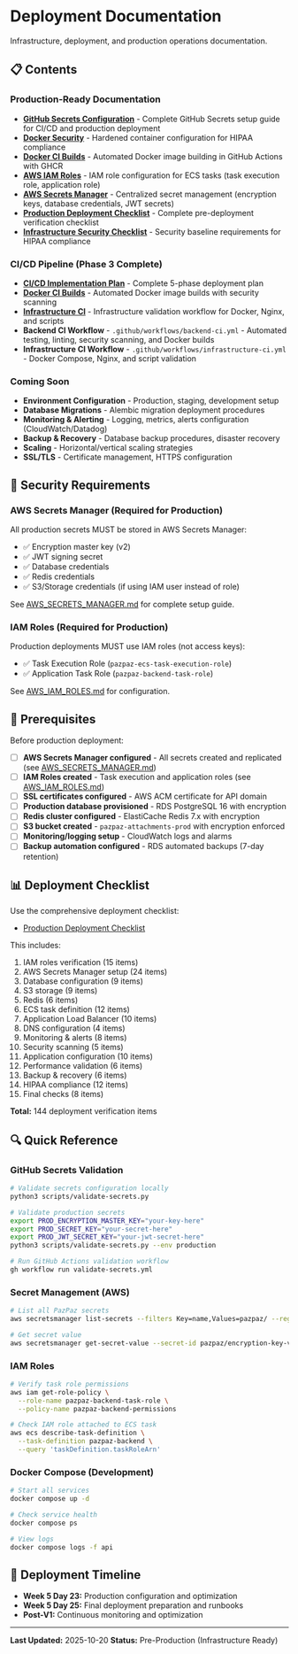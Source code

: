 # Deployment Documentation

Infrastructure, deployment, and production operations documentation.

## 📋 Contents

### Production-Ready Documentation

- **[GitHub Secrets Configuration](GITHUB_SECRETS.md)** - Complete GitHub Secrets setup guide for CI/CD and production deployment
- **[Docker Security](DOCKER_SECURITY.md)** - Hardened container configuration for HIPAA compliance
- **[Docker CI Builds](DOCKER_CI_BUILDS.md)** - Automated Docker image building in GitHub Actions with GHCR
- **[AWS IAM Roles](AWS_IAM_ROLES.md)** - IAM role configuration for ECS tasks (task execution role, application role)
- **[AWS Secrets Manager](AWS_SECRETS_MANAGER.md)** - Centralized secret management (encryption keys, database credentials, JWT secrets)
- **[Production Deployment Checklist](PRODUCTION_DEPLOYMENT_CHECKLIST.md)** - Complete pre-deployment verification checklist
- **[Infrastructure Security Checklist](INFRASTRUCTURE_SECURITY_CHECKLIST.md)** - Security baseline requirements for HIPAA compliance

### CI/CD Pipeline (Phase 3 Complete)

- **[CI/CD Implementation Plan](CI_CD_IMPLEMENTATION_PLAN.md)** - Complete 5-phase deployment plan
- **[Docker CI Builds](DOCKER_CI_BUILDS.md)** - Automated Docker image builds with security scanning
- **[Infrastructure CI](infrastructure-ci.md)** - Infrastructure validation workflow for Docker, Nginx, and scripts
- **Backend CI Workflow** - `.github/workflows/backend-ci.yml` - Automated testing, linting, security scanning, and Docker builds
- **Infrastructure CI Workflow** - `.github/workflows/infrastructure-ci.yml` - Docker Compose, Nginx, and script validation

### Coming Soon

- **Environment Configuration** - Production, staging, development setup
- **Database Migrations** - Alembic migration deployment procedures
- **Monitoring & Alerting** - Logging, metrics, alerts configuration (CloudWatch/Datadog)
- **Backup & Recovery** - Database backup procedures, disaster recovery
- **Scaling** - Horizontal/vertical scaling strategies
- **SSL/TLS** - Certificate management, HTTPS configuration

## 🔐 Security Requirements

### AWS Secrets Manager (Required for Production)

All production secrets MUST be stored in AWS Secrets Manager:
- ✅ Encryption master key (v2)
- ✅ JWT signing secret
- ✅ Database credentials
- ✅ Redis credentials
- ✅ S3/Storage credentials (if using IAM user instead of role)

See [AWS_SECRETS_MANAGER.md](AWS_SECRETS_MANAGER.md) for complete setup guide.

### IAM Roles (Required for Production)

Production deployments MUST use IAM roles (not access keys):
- ✅ Task Execution Role (`pazpaz-ecs-task-execution-role`)
- ✅ Application Task Role (`pazpaz-backend-task-role`)

See [AWS_IAM_ROLES.md](AWS_IAM_ROLES.md) for configuration.

## 📝 Prerequisites

Before production deployment:

- [ ] **AWS Secrets Manager configured** - All secrets created and replicated (see [AWS_SECRETS_MANAGER.md](AWS_SECRETS_MANAGER.md))
- [ ] **IAM Roles created** - Task execution and application roles (see [AWS_IAM_ROLES.md](AWS_IAM_ROLES.md))
- [ ] **SSL certificates configured** - AWS ACM certificate for API domain
- [ ] **Production database provisioned** - RDS PostgreSQL 16 with encryption
- [ ] **Redis cluster configured** - ElastiCache Redis 7.x with encryption
- [ ] **S3 bucket created** - `pazpaz-attachments-prod` with encryption enforced
- [ ] **Monitoring/logging setup** - CloudWatch logs and alarms
- [ ] **Backup automation configured** - RDS automated backups (7-day retention)

## 📊 Deployment Checklist

Use the comprehensive deployment checklist:
- [Production Deployment Checklist](PRODUCTION_DEPLOYMENT_CHECKLIST.md)

This includes:
1. IAM roles verification (15 items)
2. AWS Secrets Manager setup (24 items)
3. Database configuration (9 items)
4. S3 storage (9 items)
5. Redis (6 items)
6. ECS task definition (12 items)
7. Application Load Balancer (10 items)
8. DNS configuration (4 items)
9. Monitoring & alerts (8 items)
10. Security scanning (5 items)
11. Application configuration (10 items)
12. Performance validation (6 items)
13. Backup & recovery (6 items)
14. HIPAA compliance (12 items)
15. Final checks (8 items)

**Total:** 144 deployment verification items

## 🔍 Quick Reference

### GitHub Secrets Validation
```bash
# Validate secrets configuration locally
python3 scripts/validate-secrets.py

# Validate production secrets
export PROD_ENCRYPTION_MASTER_KEY="your-key-here"
export PROD_SECRET_KEY="your-secret-here"
export PROD_JWT_SECRET_KEY="your-jwt-secret-here"
python3 scripts/validate-secrets.py --env production

# Run GitHub Actions validation workflow
gh workflow run validate-secrets.yml
```

### Secret Management (AWS)
```bash
# List all PazPaz secrets
aws secretsmanager list-secrets --filters Key=name,Values=pazpaz/ --region us-east-1

# Get secret value
aws secretsmanager get-secret-value --secret-id pazpaz/encryption-key-v2 --region us-east-1
```

### IAM Roles
```bash
# Verify task role permissions
aws iam get-role-policy \
  --role-name pazpaz-backend-task-role \
  --policy-name pazpaz-backend-permissions

# Check IAM role attached to ECS task
aws ecs describe-task-definition \
  --task-definition pazpaz-backend \
  --query 'taskDefinition.taskRoleArn'
```

### Docker Compose (Development)
```bash
# Start all services
docker compose up -d

# Check service health
docker compose ps

# View logs
docker compose logs -f api
```

## 🚀 Deployment Timeline

- **Week 5 Day 23:** Production configuration and optimization
- **Week 5 Day 25:** Final deployment preparation and runbooks
- **Post-V1:** Continuous monitoring and optimization

---

**Last Updated:** 2025-10-20
**Status:** Pre-Production (Infrastructure Ready)
